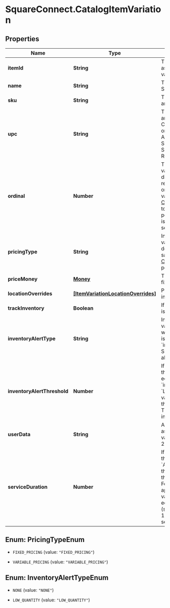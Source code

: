 # SquareConnect.CatalogItemVariation

## Properties
Name | Type | Description | Notes
------------ | ------------- | ------------- | -------------
**itemId** | **String** | The ID of the [CatalogItem](#type-catalogitem) associated with this item variation. Searchable. | [optional] 
**name** | **String** | The item variation&#39;s name. Searchable. | [optional] 
**sku** | **String** | The item variation&#39;s SKU, if any. Searchable. | [optional] 
**upc** | **String** | The item variation&#39;s UPC, if any. Searchable in the Connect API. This field is only exposed in the Connect API. It is not exposed in Square&#39;s Dashboard, Square Point of Sale app or Retail Point of Sale app. | [optional] 
**ordinal** | **Number** | The order in which this item variation should be displayed. This value is read-only. On writes, the ordinal for each item variation within a parent [CatalogItem](#type-catalogitem) is set according to the item variations&#39;s position. On reads, the value is not guaranteed to be sequential or unique. | [optional] 
**pricingType** | **String** | Indicates whether the item variation&#39;s price is fixed or determined at the time of sale. See [CatalogPricingType](#type-catalogpricingtype) for all possible values. | [optional] 
**priceMoney** | [**Money**](Money.md) | The item variation&#39;s price, if fixed pricing is used. | [optional] 
**locationOverrides** | [**[ItemVariationLocationOverrides]**](ItemVariationLocationOverrides.md) | Per-[location](#type-location) price and inventory overrides. | [optional] 
**trackInventory** | **Boolean** | If &#x60;true&#x60;, inventory tracking is active for the variation. | [optional] 
**inventoryAlertType** | **String** | Indicates whether the item variation displays an alert when its inventory quantity is less than or equal to its &#x60;inventory_alert_threshold&#x60;. See [InventoryAlertType](#type-inventoryalerttype) for all possible values. | [optional] 
**inventoryAlertThreshold** | **Number** | If the inventory quantity for the variation is less than or equal to this value and &#x60;inventory_alert_type&#x60; is &#x60;LOW_QUANTITY&#x60;, the variation displays an alert in the merchant dashboard.  This value is always an integer. | [optional] 
**userData** | **String** | Arbitrary user metadata to associate with the item variation. Cannot exceed 255 characters. Searchable. | [optional] 
**serviceDuration** | **Number** | If the [CatalogItem](#type-catalogitem) that owns this item variation is of type &#x60;APPOINTMENTS_SERVICE&#x60;, then this is the duration of the service in milliseconds. For example, a 30 minute appointment would have the value &#x60;1800000&#x60;, which is equal to 30 (minutes) * 60 (seconds per minute) * 1000 (milliseconds per second). | [optional] 


<a name="PricingTypeEnum"></a>
## Enum: PricingTypeEnum


* `FIXED_PRICING` (value: `"FIXED_PRICING"`)

* `VARIABLE_PRICING` (value: `"VARIABLE_PRICING"`)




<a name="InventoryAlertTypeEnum"></a>
## Enum: InventoryAlertTypeEnum


* `NONE` (value: `"NONE"`)

* `LOW_QUANTITY` (value: `"LOW_QUANTITY"`)




